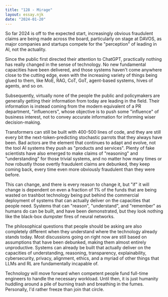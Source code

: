 ```yaml
---
title: "128 - Mirage"
layout: essay.njk
date: "2024-01-20"
---
```


So far 2024 is off to the expected start, increasingly obvious fraudulent claims are being made across the board, particularly on stage at DAVOS, as major companies and startups compete for the "perception" of leading in AI, not the actuality.

Since the public first directed their attention to ChatGPT, practically nothing has really changed in the sense of technology. No new fundamental capacities have been delivered, and those systems haven't come anywhere close to the cutting edge, even with the increasing variety of things being glued to them, like MoE, RAG, CoT, GoT, agent-based systems, hives of agents, and so on.

Subsequently, virtually none of the people the public and policymakers are generally getting their information from today are leading in the field. Their information is instead coming from the modern equivalent of a PR department, "influencers", whose objective is to push some "influence" of business interest, not to convey accurate information for informing wiser decision-making.

Transformers can still be built with 400-500 lines of code, and they are still every bit the next-token-predicting stochastic parrots that they always have been. Bad actors are the element that continues to adapt and evolve, not the tool AI systems they push as "products and services". Plenty of fake scientists have also emerged to make claims of "reasoning" and "understanding" for those trivial systems, and no matter how many times or how robustly those overtly fraudulent claims are debunked, they keep coming back, every time even more obviously fraudulent than they were before.

This can change, and there is every reason to change it, but "if" it will change is dependent on even a fraction of 1% of the funds that are being wasted on trashbot technology being put behind the commercial deployment of systems that can actually deliver on the capacities that people need. Systems that can "reason", "understand", and "remember" as humans do can be built, and have been demonstrated, but they look nothing like the black-box dumpster fires of neural networks.

The philosophical questions that people should be asking are also completely different when they understand where the technology already stands today. Most discussions going on right now are still based on assumptions that have been debunked, making them almost entirely unproductive. Systems can already be built that actually deliver on the capacities of understanding, reasoning, transparency, explainability, cybersecurity, privacy, alignment, ethics, and a myriad of other things that LLMs and RL are fundamentally incapable of.

Technology will move forward when competent people fund full-time engineers to handle the necessary workload. Until then, it is just humanity huddling around a pile of burning trash and breathing in the fumes. Personally, I'd rather freeze than join that circle.
